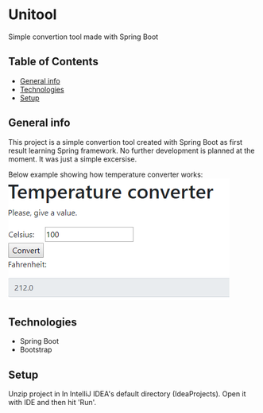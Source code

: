 # Unitool

Simple convertion tool made with Spring Boot

## Table of Contents
* [General info](#general-info)
* [Technologies](#technologies)
* [Setup](#setup)

## General info
This project is a simple convertion tool created with Spring Boot as first result learning Spring framework. No further development 
is planned at the moment. It was just a simple excersise.

Below example showing how temperature converter works:
![Temperature Converter Example](./images/conv.png)

## Technologies
* Spring Boot
* Bootstrap

## Setup
Unzip project in In IntelliJ IDEA's default directory (IdeaProjects). Open it with IDE and then hit 'Run'.
